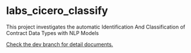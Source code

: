 # labs_cicero_classify
This project investigates the automatic Identification And Classification of Contract Data Types with NLP Models

[Check the dev branch for detail documents.](https://github.com/accordproject/labs-cicero-classify/tree/dev#labs_cicero_classify)
